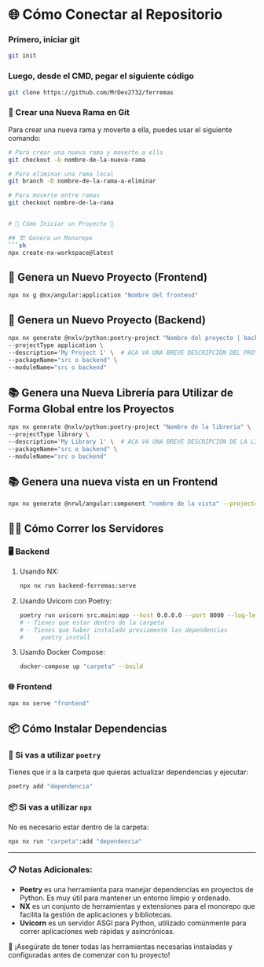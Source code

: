 # 🌐 Cómo Conectar al Repositorio
### Primero, iniciar git
```sh
git init
```
### Luego, desde el CMD, pegar el siguiente código
```sh
git clone https://github.com/MrDev2732/ferremas
```
### 🌿 Crear una Nueva Rama en Git
Para crear una nueva rama y moverte a ella, puedes usar el siguiente comando:
```sh
# Para crear una nueva rama y moverte a ella
git checkout -b nombre-de-la-nueva-rama

# Para eliminar una rama local
git branch -D nombre-de-la-rama-a-eliminar

# Para moverte entre ramas
git checkout nombre-de-la-rama


# 🌟 Cómo Iniciar un Proyecto 🌟

## 🏗️ Genera un Monorepo
```sh
npx create-nx-workspace@latest
```

## 👀 Genera un Nuevo Proyecto (Frontend)
```sh
npx nx g @nx/angular:application "Nombre del frontend"
```

## 🚀 Genera un Nuevo Proyecto (Backend)
```sh
npx nx generate @nxlv/python:poetry-project "Nombre del proyecto | backend" \
--projectType application \
--description='My Project 1' \  # ACA VA UNA BREVE DESCRIPCIÓN DEL PROYECTO
--packageName="src o backend" \
--moduleName="src o backend"
```

## 📚 Genera una Nueva Librería para Utilizar de Forma Global entre los Proyectos
```sh
npx nx generate @nxlv/python:poetry-project "Nombre de la libreria" \
--projectType library \
--description='My Library 1' \  # ACA VA UNA BREVE DESCRIPCIÓN DE LA LIBRERIA
--packageName="src o backend" \
--moduleName="src o backend"
```

## 📚 Genera una nueva vista en un Frontend
```sh
npx nx generate @nrwl/angular:component "nombre de la vista" --project="nombre del frontend" --module=app.module.ts --style=scss 
```

## 🏃‍♂️ Cómo Correr los Servidores

### 🖥️ Backend
1. Usando NX:
    ```sh
    npx nx run backend-ferremas:serve
    ```
2. Usando Uvicorn con Poetry:
    ```sh
    poetry run uvicorn src.main:app --host 0.0.0.0 --port 8000 --log-level info --reload
    # - Tienes que estar dentro de la carpeta
    # - Tienes que haber instalado previamente las dependencias
    #     poetry install
    ```
3. Usando Docker Compose:
    ```sh
    docker-compose up "carpeta" --build
    ```

### 🌐 Frontend
```sh
npx nx serve "frontend"
```

## 📦 Cómo Instalar Dependencias

### 📜 Si vas a utilizar `poetry`
Tienes que ir a la carpeta que quieras actualizar dependencias y ejecutar:
```sh
poetry add "dependencia"
```

### 📦 Si vas a utilizar `npx`
No es necesario estar dentro de la carpeta:
```sh
npx nx run "carpeta":add "dependencia"
```

---

### 📋 Notas Adicionales:

- **Poetry** es una herramienta para manejar dependencias en proyectos de Python. Es muy útil para mantener un entorno limpio y ordenado.
- **NX** es un conjunto de herramientas y extensiones para el monorepo que facilita la gestión de aplicaciones y bibliotecas.
- **Uvicorn** es un servidor ASGI para Python, utilizado comúnmente para correr aplicaciones web rápidas y asincrónicas.

🔧 ¡Asegúrate de tener todas las herramientas necesarias instaladas y configuradas antes de comenzar con tu proyecto!